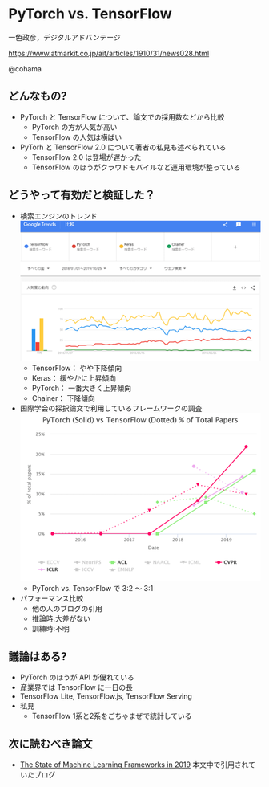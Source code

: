 PyTorch vs. TensorFlow
===
一色政彦，デジタルアドバンテージ

https://www.atmarkit.co.jp/ait/articles/1910/31/news028.html

@cohama


## どんなもの?

- PyTorch と TensorFlow について、論文での採用数などから比較
  - PyTorch の方が人気が高い
  - TensorFlow の人気は横ばい
- PyTorh と TensorFlow 2.0 について著者の私見も述べられている
  - TensorFlow 2.0 は登場が遅かった
  - TensorFlow のほうがクラウドモバイルなど運用環境が整っている

## どうやって有効だと検証した？

- 検索エンジンのトレンド
  ![search trend](./pytorch_vs_tf/search_trend.gif)
  - TensorFlow： やや下降傾向
  - Keras： 緩やかに上昇傾向
  - PyTorch： 一番大きく上昇傾向
  - Chainer： 下降傾向
- 国際学会の採択論文で利用しているフレームワークの調査
  ![conf trend](./pytorch_vs_tf/conf_trend.gif)
  - PyTorch vs. TensorFlow で 3:2 〜 3:1
- パフォーマンス比較
  - 他の人のブログの引用
  - 推論時:大差がない
  - 訓練時:不明


## 議論はある?

- PyTorch のほうが API が優れている
- 産業界では TensorFlow に一日の長
 - TensorFlow Lite, TensorFlow.js, TensorFlow Serving
- 私見
  - TensorFlow 1系と2系をごちゃまぜで統計している

## 次に読むべき論文
- [The State of Machine Learning Frameworks in 2019](https://thegradient.pub/state-of-ml-frameworks-2019-pytorch-dominates-research-tensorflow-dominates-industry/) 本文中で引用されていたブログ
